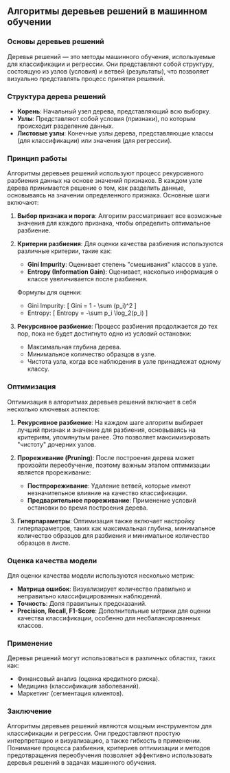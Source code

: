 ## Алгоритмы деревьев решений в машинном обучении

### Основы деревьев решений
Деревья решений — это методы машинного обучения, используемые для классификации и регрессии. Они представляют собой структуру, состоящую из узлов (условия) и ветвей (результаты), что позволяет визуально представлять процесс принятия решений.

### Структура дерева решений
- **Корень**: Начальный узел дерева, представляющий всю выборку.
- **Узлы**: Представляют собой условия (признаки), по которым происходит разделение данных.
- **Листовые узлы**: Конечные узлы дерева, представляющие классы (для классификации) или значения (для регрессии).

### Принцип работы
Алгоритмы деревьев решений используют процесс рекурсивного разбиения данных на основе значений признаков. В каждом узле дерева принимается решение о том, как разделить данные, основываясь на значении определенного признака. Основные шаги включают:

1. **Выбор признака и порога**: Алгоритм рассматривает все возможные значения для каждого признака, чтобы определить оптимальное разбиение.

2. **Критерии разбиения**: Для оценки качества разбиения используются различные критерии, такие как:
   - **Gini Impurity**: Оценивает степень "смешивания" классов в узле.
   - **Entropy (Information Gain)**: Оценивает, насколько информация о классе увеличивается после разбиения.

   Формулы для оценки:
   - Gini Impurity:
   \[
   Gini = 1 - \sum (p_i)^2
   \]
   - Entropy:
   \[
   Entropy = -\sum p_i \log_2(p_i)
   \]

3. **Рекурсивное разбиение**: Процесс разбиения продолжается до тех пор, пока не будет достигнуто одно из условий остановки:
   - Максимальная глубина дерева.
   - Минимальное количество образцов в узле.
   - Чистота узла, когда все наблюдения в узле принадлежат одному классу.

### Оптимизация
Оптимизация в алгоритмах деревьев решений включает в себя несколько ключевых аспектов:

1. **Рекурсивное разбиение**: На каждом шаге алгоритм выбирает лучший признак и значение для разбиения, основываясь на критериям, упомянутым ранее. Это позволяет максимизировать "чистоту" дочерних узлов.

2. **Прореживание (Pruning)**: После построения дерева может произойти переобучение, поэтому важным этапом оптимизации является прореживание:
   - **Постпрореживание**: Удаление ветвей, которые имеют незначительное влияние на качество классификации.
   - **Предварительное прореживание**: Применение условий остановки во время построения дерева.

3. **Гиперпараметры**: Оптимизация также включает настройку гиперпараметров, таких как максимальная глубина, минимальное количество образцов для разбиения и минимальное количество образцов в листе.

### Оценка качества модели
Для оценки качества модели используются несколько метрик:
- **Матрица ошибок**: Визуализирует количество правильно и неправильно классифицированных наблюдений.
- **Точность**: Доля правильных предсказаний.
- **Precision, Recall, F1-Score**: Дополнительные метрики для оценки качества классификации, особенно для несбалансированных классов.

### Применение
Деревья решений могут использоваться в различных областях, таких как:
- Финансовый анализ (оценка кредитного риска).
- Медицина (классификация заболеваний).
- Маркетинг (сегментация клиентов).

### Заключение
Алгоритмы деревьев решений являются мощным инструментом для классификации и регрессии. Они предоставляют простую интерпретацию и визуализацию, а также гибкость в применении. Понимание процесса разбиения, критериев оптимизации и методов предотвращения переобучения позволяет эффективно использовать деревья решений в задачах машинного обучения.
